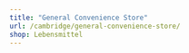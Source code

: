 ```yaml
---
title: "General Convenience Store"
url: /cambridge/general-convenience-store/
shop: Lebensmittel
---
```

